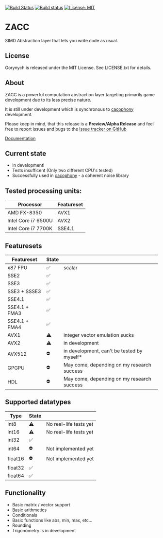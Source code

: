 [![Build Status](https://travis-ci.org/zz-systems/zacc.svg?branch=develop)](https://travis-ci.org/zz-systems/zacc)
[![Build status](https://ci.appveyor.com/api/projects/status/j2pe355ld0pt60sq/branch/develop?svg=true)](https://ci.appveyor.com/project/zz-systems/zacc/branch/develop)
[![License: MIT](https://img.shields.io/badge/License-MIT-yellow.svg)](https://opensource.org/licenses/MIT)

# ZACC
SIMD Abstraction layer that lets you write code as usual.

## License
Gorynych is released under the MIT License. See LICENSE.txt for details.

## About
ZACC is a powerful computation abstraction layer targeting primarily game development due to its less precise nature.

It is still under development which is synchronous to [cacophony](https://github.com/zz-systems/cacophony) development.

Please keep in mind, that this release is a **Preview/Alpha Release** and feel free to report issues and bugs to the [Issue tracker on GitHub](https://github.com/zz-systems/zacc/issues)

[Documentation](http://zz-systems.github.io/zacc/htmldoc/index.html)

## Current state
* In development! 
* Tests insufficent (Only two different CPU's tested)
* Successfully used in [cacophony](https://github.com/zz-systems/cacophony) - a coherent noise library

## Tested processing units:

| Processor | Featureset |
|-----------|------------|
| AMD FX-8350 | AVX1 |
| Intel Core i7 6500U | AVX2 |
| Intel Core i7 7700K | SSE4.1 |

## Featuresets

| Featureset | State |  |
|-----------|---|--------------|
| x87 FPU | :white_check_mark: | scalar |
| SSE2 | :white_check_mark: |  |
| SSE3 | :white_check_mark: |
| SSE3 + SSSE3 | :white_check_mark: |
| SSE4.1 | :white_check_mark: |
| SSE4.1 + FMA3 | :white_check_mark: |
| SSE4.1 + FMA4 | :white_check_mark: |
| AVX1 | :warning: | integer vector emulation sucks |
| AVX2 | :warning: | in development |
| AVX512 | :no_entry: | in development, can't be tested by myself* |
| GPGPU | :no_entry: | May come, depending on my research success |
| HDL | :no_entry: | May come, depending on my research success |

## Supported datatypes 
| Type | State |  |
|-----------|---|--------------|
| int8 | :warning: | No real-life tests yet |
| int16 | :warning: | No real-life tests yet |
| int32 | :white_check_mark: |  |
| int64 | :no_entry: | Not implemented yet |
| float16 | :no_entry: | Not implemented yet |
| float32| :white_check_mark: |  |
| float64 | :white_check_mark: |  |

## Functionality
* Basic matrix / vector support
* Basic arithmetics
* Conditionals
* Basic functions like abs, min, max, etc...
* Rounding 
* Trigonometry is in development
